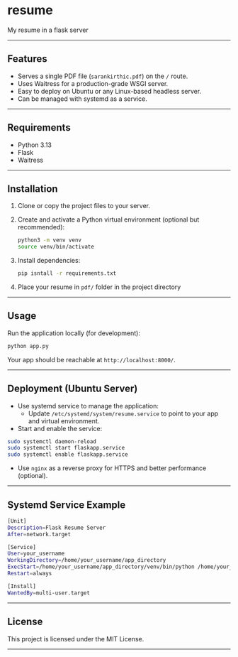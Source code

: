 # resume
My resume in a flask server

---

## Features

- Serves a single PDF file (`sarankirthic.pdf`) on the `/` route.
- Uses Waitress for a production-grade WSGI server.
- Easy to deploy on Ubuntu or any Linux-based headless server.
- Can be managed with systemd as a service.

---

## Requirements

- Python 3.13
- Flask
- Waitress

---

## Installation

1. Clone or copy the project files to your server.
2. Create and activate a Python virtual environment (optional but recommended):

    ```bash
    python3 -m venv venv
    source venv/bin/activate
    ```
3. Install dependencies:
    ```bash
    pip isntall -r requirements.txt
    ```
4. Place your resume in ```pdf/``` folder in the project directory

---

## Usage

Run the application locally (for development):

```bash
python app.py
```

Your app should be reachable at `http://localhost:8000/`.

---

## Deployment (Ubuntu Server)

- Use systemd service to manage the application:
  - Update `/etc/systemd/system/resume.service` to point to your app and virtual environment.
- Start and enable the service:

```bash
sudo systemctl daemon-reload
sudo systemctl start flaskapp.service
sudo systemctl enable flaskapp.service
```
- Use `nginx` as a reverse proxy for HTTPS and better performance (optional).

---

## Systemd Service Example
```bash
[Unit]
Description=Flask Resume Server
After=network.target

[Service]
User=your_username
WorkingDirectory=/home/your_username/app_directory
ExecStart=/home/your_username/app_directory/venv/bin/python /home/your_username/app_directory/app.py
Restart=always

[Install]
WantedBy=multi-user.target
```

---

## License

This project is licensed under the MIT License.

---